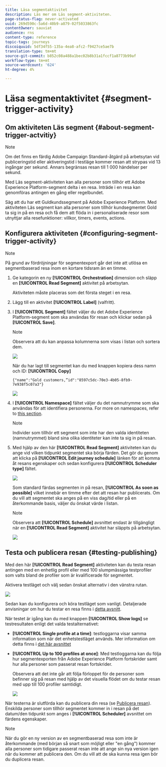 ```yaml
---
title: Läsa segmentaktivitet
description: Läs mer om Läs segment-aktiviteten.
page-status-flag: never-activated
uuid: 269d590c-5a6d-40b9-a879-02f5033863fc
contentOwner: sauviat
audience: rns
content-type: reference
topic-tags: journeys
discoiquuid: 5df34f55-135a-4ea8-afc2-f9427ce5ae7b
translation-type: tm+mt
source-git-commit: b852c08a488a1bec02b8b31a1fccf1a8773b99af
workflow-type: tm+mt
source-wordcount: '624'
ht-degree: 4%

---
```



# Läsa segmentaktivitet {#segment-trigger-activity}

## Om aktiviteten Läs segment {#about-segment-trigger-actvitiy}

>[!NOTE]
>
>Om det finns en färdig Adobe Campaign Standard-åtgärd på arbetsytan vid publiceringstid eller aktiveringstid i testläge kommer resan att strypas vid 13 ingångar per sekund. Annars begränsas resan till 1 000 händelser per sekund.

Med Läs segment-aktiviteten kan alla personer som tillhör ett Adobe Experience Platform-segment delta i en resa. Inträde i en resa kan genomföras antingen en gång eller regelbundet.

Säg att du har ett Guldkundssegment på Adobe Experience Platform. Med aktiviteten Läs segment kan alla personer som tillhör kundsegmentet Gold ta sig in på en resa och få dem att flöda in i personaliserade resor som utnyttjar alla resefunktioner: villkor, timers, events, actions.

## Konfigurera aktiviteten {#configuring-segment-trigger-activity}

>[!NOTE]
>
>På grund av fördröjningar för segmentexport går det inte att utlösa en segmentbaserad resa inom en kortare tidsram än en timme.

1. Ge kategorin en ny **[!UICONTROL Orchestration]** dimension och släpp en **[!UICONTROL Read Segment]** aktivitet på arbetsytan.

   Aktiviteten måste placeras som det första steget i en resa.

1. Lägg till en aktivitet **[!UICONTROL Label]** (valfritt).

1. I **[!UICONTROL Segment]** fältet väljer du det Adobe Experience Platform-segment som ska användas för resan och klickar sedan på **[!UICONTROL Save]**.

   >[!NOTE]
   >
   >Observera att du kan anpassa kolumnerna som visas i listan och sortera dem.

   ![](../assets/segment-trigger-segment-selection.png)

   När du har lagt till segmentet kan du med knappen kopiera dess namn och ID: **[!UICONTROL Copy]**

   `{"name":"Gold customers,”id":"8597c5dc-70e3-4b05-8fb9-7e938f5c07a3"}`

   ![](../assets/segment-trigger-copy.png)

1. I **[!UICONTROL Namespace]** fältet väljer du det namnutrymme som ska användas för att identifiera personerna. For more on namespaces, refer to [this section](../event/selecting-the-namespace.md).

   >[!NOTE]
   >
   >Individer som tillhör ett segment som inte har den valda identiteten (namnutrymmet) bland sina olika identiteter kan inte ta sig in på resan.

1. Med hjälp av den här **[!UICONTROL Read Segment]** aktiviteten kan du ange vid vilken tidpunkt segmentet ska börja färden. Det gör du genom att klicka på **[!UICONTROL Edit journey schedule]** länken för att komma åt resans egenskaper och sedan konfigurera **[!UICONTROL Scheduler type]** fältet.

   ![](../assets/segment-trigger-schedule.png)

   Som standard färdas segmenten in på resan, **[!UICONTROL As soon as possible]** vilket innebär en timme efter det att resan har publicerats. Om du vill att segmentet ska anges på en viss dag/tid eller på en återkommande basis, väljer du önskat värde i listan.

   >[!NOTE]
   >
   >Observera att **[!UICONTROL Schedule]** avsnittet endast är tillgängligt när en **[!UICONTROL Read Segment]** aktivitet har släppts på arbetsytan.

   ![](../assets/segment-trigger-properties.png)

## Testa och publicera resan {#testing-publishing}

Med den här **[!UICONTROL Read Segment]** aktiviteten kan du testa resan antingen med en enhetlig profil eller med 100 slumpmässiga testprofiler som valts bland de profiler som är kvalificerade för segmentet.

Aktivera testläget och välj sedan önskat alternativ i den vänstra rutan.

![](../assets/segment-trigger-test-modes.png)

Sedan kan du konfigurera och köra testläget som vanligt. Detaljerade anvisningar om hur du testar en resa finns i [detta avsnitt](../building-journeys/testing-the-journey.md).

När testet är igång kan du med knappen **[!UICONTROL Show logs]** se testresultaten enligt det valda testalternativet:

* **[!UICONTROL Single profile at a time]**: testloggarna visar samma information som när det enhetstestläget används. Mer information om detta finns i [det här avsnittet](../building-journeys/testing-the-journey.md#viewing_logs)

* **[!UICONTROL Up to 100 profiles at once]**: Med testloggarna kan du följa hur segmentexporten från Adobe Experience Platform fortskrider samt hur alla personer som passerat resan fortskrider.

   Observera att det inte går att följa förloppet för de personer som befinner sig på resan med hjälp av det visuella flödet om du testar resan med upp till 100 profiler samtidigt.

   ![](../assets/read-segment-log.png)

När testerna är slutförda kan du publicera din resa (se [Publicera resan](../building-journeys/publishing-the-journey.md)). Enskilda personer som tillhör segmentet kommer in i resan på det datum/den tidpunkt som anges i **[!UICONTROL Scheduler]** avsnittet om färdens egenskaper.

>[!NOTE]
>
>När du gör en ny version av en segmentbaserad resa som inte är återkommande (med början så snart som möjligt eller &quot;en gång&quot;) kommer alla personer som tidigare passerat resan inte att ange sin nya version igen när du kommer att publicera den. Om du vill att de ska kunna resa igen bör du duplicera resan.
